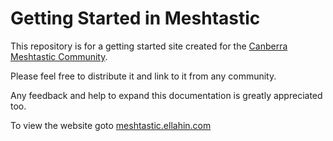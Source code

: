 # Getting Started in Meshtastic
This repository is for a getting started site created for the [Canberra Meshtastic Community](https://discord.com/invite/4QgFsuaC3Z).

Please feel free to distribute it and link to it from any community.

Any feedback and help to expand this documentation is greatly appreciated too.

To view the website goto [meshtastic.ellahin.com](https://meshtastic.ellahin.com/)
